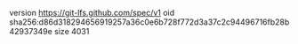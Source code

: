 version https://git-lfs.github.com/spec/v1
oid sha256:d86d318294656919257a36c0e6b728f772d3a37c2c94496716fb28b42937349e
size 4031
